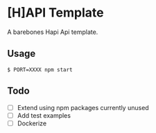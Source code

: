 # [H]API Template

A barebones Hapi Api template.

## Usage

```
$ PORT=XXXX npm start
```

## Todo
- [ ] Extend using npm packages currently unused
- [ ] Add test examples
- [ ] Dockerize
